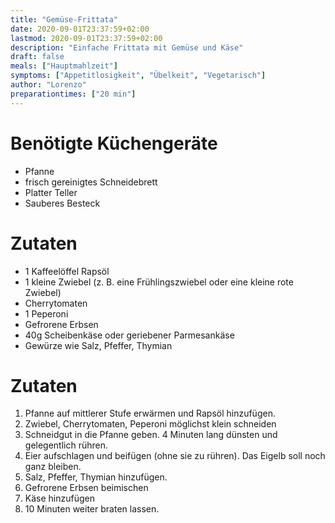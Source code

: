 ```yaml
---
title: "Gemüse-Frittata"
date: 2020-09-01T23:37:59+02:00
lastmod: 2020-09-01T23:37:59+02:00
description: "Einfache Frittata mit Gemüse und Käse"
draft: false
meals: ["Hauptmahlzeit"]
symptoms: ["Appetitlosigkeit", "Übelkeit", "Vegetarisch"]
author: "Lorenzo"
preparationtimes: ["20 min"]
---
```


# Benötigte Küchengeräte
- Pfanne
- frisch gereinigtes Schneidebrett
- Platter Teller
- Sauberes Besteck

# Zutaten
- 1 Kaffeelöffel Rapsöl
- 1 kleine Zwiebel (z. B. eine Frühlingszwiebel oder eine kleine rote Zwiebel)
- Cherrytomaten
- 1 Peperoni
- Gefrorene Erbsen
- 40g Scheibenkäse oder geriebener Parmesankäse
- Gewürze wie Salz, Pfeffer, Thymian

# Zutaten
1. Pfanne auf mittlerer Stufe erwärmen und Rapsöl hinzufügen.
2. Zwiebel, Cherrytomaten, Peperoni möglichst klein schneiden
3. Schneidgut in die Pfanne geben. 4 Minuten lang dünsten und gelegentlich rühren.
4. Eier aufschlagen und beifügen (ohne sie zu rühren). Das Eigelb soll noch ganz bleiben.
5. Salz, Pfeffer, Thymian hinzufügen.
6. Gefrorene Erbsen beimischen
7. Käse hinzufügen
8. 10 Minuten weiter braten lassen.

